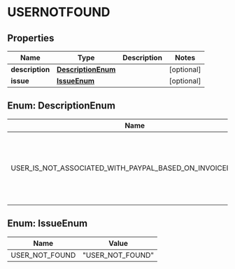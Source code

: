 

# USERNOTFOUND


## Properties

| Name | Type | Description | Notes |
|------------ | ------------- | ------------- | -------------|
|**description** | [**DescriptionEnum**](#DescriptionEnum) |  |  [optional] |
|**issue** | [**IssueEnum**](#IssueEnum) |  |  [optional] |



## Enum: DescriptionEnum

| Name | Value |
|---- | -----|
| USER_IS_NOT_ASSOCIATED_WITH_PAYPAL_BASED_ON_INVOICER_EMAIL_ | &quot;User is not associated with paypal based on invoicer email.&quot; |



## Enum: IssueEnum

| Name | Value |
|---- | -----|
| USER_NOT_FOUND | &quot;USER_NOT_FOUND&quot; |



